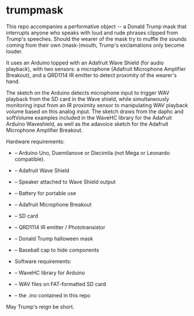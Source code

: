 # trumpmask

This repo accompanies a performative object -- a Donald Trump mask that interrupts anyone who speaks with loud and rude phrases clipped from Trump's speeches. Should the wearer of the mask try to muffle the sounds coming from their own (mask-)mouth, Trump's exclamations only become louder.

It uses an Arduino topped with an Adafruit Wave Shield (for audio playback), with two sensors: a microphone (Adafruit Microphone Amplifier Breakout), and a QRD1114 IR emitter to detect proximity of the wearer's hand.

The sketch on the Arduino detects microphone input to trigger WAV playback from the SD card in the Wave shield, while simultaneously monitoring input from an IR proximity sensor to manipulating WAV playback volume based on this analog input. The sketch draws from the daphc and softVolume examples included in the WaveHC library for the Adafruit Arduino Waveshield, as well as the adavoice sketch for the Adafruit Microphone Amplifier Breakout.

Hardware requirements:
* – Arduino Uno, Duemilanove or Diecimila (not Mega or Leonardo compatible).
* – Adafruit Wave Shield
* – Speaker attached to Wave Shield output
* – Battery for portable use
* – Adafruit Microphone Breakout
* – SD card
* – QRD1114 IR emitter / Phototransistor
* – Donald Trump halloween mask
* – Baseball cap to hide components

* Software requirements:
* – WaveHC library for Arduino
* – WAV files on FAT-formatted SD card
* – the .ino contained in this repo

May Trump's reign be short.
